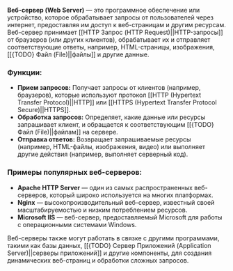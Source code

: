 **Веб-сервер (Web Server)** — это программное обеспечение или устройство, которое обрабатывает запросы от пользователей через интернет, предоставляя им доступ к веб-страницам и другим ресурсам. Веб-сервер принимает [[HTTP Запрос (HTTP Request)||HTTP-запросы]] от браузеров (или других клиентов), обрабатывает их и отправляет соответствующие ответы, например, HTML-страницы, изображения, [[{TODO} Файл (File)||файлы]] и другие данные.

### Функции:

- **Прием запросов:** Получает запросы от клиентов (например, браузеров), которые используют протокол [[HTTP (Hypertext Transfer Protocol)||HTTP]] или [[HTTPS (Hypertext Transfer Protocol Secure)||HTTPS]].
- **Обработка запросов:** Определяет, какие данные или ресурсы запрашивает клиент, и обращается к соответствующим [[{TODO} Файл (File)||файлам]] на сервере.
- **Отправка ответов:** Возвращает запрашиваемые ресурсы (например, HTML-файлы, изображения, видео) или выполняет другие действия (например, выполняет серверный код).


### Примеры популярных веб-серверов:

- **Apache HTTP Server** — один из самых распространенных веб-серверов, который широко используется на многих платформах.
- **Nginx** — высокопроизводительный веб-сервер, известный своей масштабируемостью и низким потреблением ресурсов.
- **Microsoft IIS** — веб-сервер, предоставляемый Microsoft для работы с операционными системами Windows.


Веб-серверы также могут работать в связке с другими программами, такими как базы данных, [[{TODO} Сервер Приложений (Application Server)||серверы приложений]] и другие компоненты, для создания динамических веб-страниц и обработки сложных запросов.